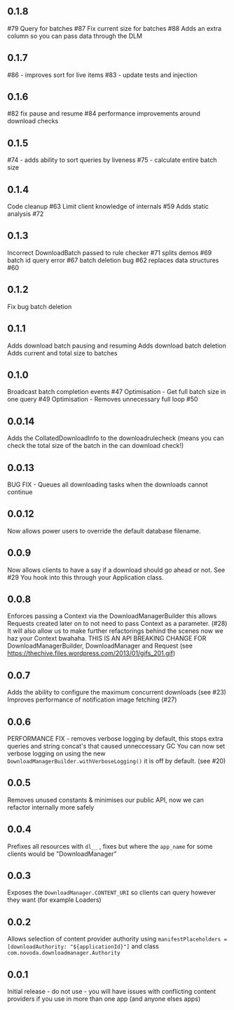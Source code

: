 0.1.8
-------
#79 Query for batches
#87 Fix current size for batches
#88 Adds an extra column so you can pass data through the DLM

0.1.7
-------
#86 - improves sort for live items
#83 - update tests and injection

0.1.6
-------
#82 fix pause and resume
#84 performance improvements around download checks

0.1.5
-------
#74 - adds ability to sort queries by liveness
#75 - calculate entire batch size

0.1.4
-------
Code cleanup #63
Limit client knowledge of internals #59
Adds static analysis #72

0.1.3
-------

Incorrect DownloadBatch passed to rule checker #71 
splits demos #69
batch id query error #67
batch deletion bug #62
replaces data structures #60

0.1.2
-------

Fix bug batch deletion

0.1.1
-------

Adds download batch pausing and resuming
Adds download batch deletion
Adds current and total size to batches

0.1.0
-------

Broadcast batch completion events #47
Optimisation - Get full batch size in one query #49
Optimisation - Removes unnecessary full loop #50

0.0.14
-------

Adds the CollatedDownloadInfo to the downloadrulecheck (means you can check the total size of the batch in the can download check!)

0.0.13
-------

BUG FIX - Queues all downloading tasks when the downloads cannot continue

0.0.12
-------

Now allows power users to override the default database filename.

0.0.9
-------

Now allows clients to have a say if a download should go ahead or not. See #29 You hook into this through your Application class.

0.0.8
-------

Enforces passing a Context via the DownloadManagerBuilder this allows Requests created later on to not need to pass Context as a parameter. (#28)
It will also allow us to make further refactorings behind the scenes now we haz your Context bwahaha.
THIS IS AN API BREAKING CHANGE FOR DownloadManagerBuilder, DownloadManager and Request (see https://thechive.files.wordpress.com/2013/01/gifs_201.gif)

0.0.7
-------

Adds the ability to configure the maximum concurrent downloads (see #23)
Improves performance of notification image fetching (#27)

0.0.6
-------

PERFORMANCE FIX - removes verbose logging by default, this stops extra queries and string concat's that caused unneccessary GC
You can now set verbose logging on using the new `DownloadManagerBuilder.withVerboseLogging()` it is off by default. (see #20)

0.0.5
-------

Removes unused constants & minimises our public API, now we can refactor internally more safely

0.0.4
-------

Prefixes all resources with `dl__` , fixes but where the `app_name` for some clients would be "DownloadManager"

0.0.3
-------

Exposes the `DownloadManager.CONTENT_URI` so clients can query however they want (for example Loaders)

0.0.2
-------

Allows selection of content provider authority using `manifestPlaceholders = [downloadAuthority: "${applicationId}"]` and class `com.novoda.downloadmanager.Authority`

0.0.1
-------

Initial release - do not use - you will have issues with conflicting content providers if you use in more than one app (and anyone elses apps)
